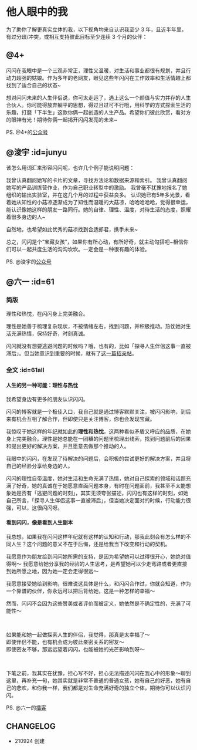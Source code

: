 # 他人眼中的我

为了助你了解更真实立体的我，以下视角均来自认识我至少 3 年，且近半年里，有过分歧/冲突，或相互支持彼此目标至少连续 3 个月的伙伴：

## @4+

闪闪在我眼中是一个三观非常正，理性又温暖，对生活和事业都很有规划，并且行动力超强的姑娘。作为多年的老网友，眼见这些年闪闪在工作效率和生活情趣上都找到了适合自己的状态~

想对闪闪未来的人生伴侣说，你可太走运了，遇上这么一个颜值与实力并存的人生合伙人。你可能得放弃躺平的思想，得过且过可不行哦，用科学的方式探索生活的乐趣，打磨「下半生」这款你俩一起创造的人生产品。希望你们彼此欣赏，看对方的眼神有光！期待你俩一起揭开闪闪发亮的未来~

PS. @4+的[公众号](http://ishanshan.zoomquiet.top/clipping/qr_wechat4%2B.png)

## @浚宇 :id=junyu

该怎么用词汇来形容闪闪呢，也许几个例子能说明问题：

我曾认真翻阅她写的卡片的文章，寻找方法论和数据来源和索引。
我曾认真翻阅她写的产品训练营作业，作为自己职业转型中的激励。
我曾毫不犹豫地报名了她组织的输出实验室，并在这几个月的过程中获益良多。
认识她已有5年多光景，看着她从知性的小菇凉逐渐成为了知性而温暖的大菇凉，哈哈哈哈哈，觉得很幸运，能认识像她这样的朋友一路同行。她的自律、理性、温度，对待生活的态度，照耀着很多身边的人~

自然地，也希望如此优秀的菇凉找到合适郎君，携手未来~

总之，闪闪是个“宝藏女孩”，如果你有所心动，有所好奇，就主动勾搭吧~相信你们可以一起共度生活的沟沟坎坎。一定会是一种很有趣的体验。

PS. @浚宇的[公众号](https://mp.weixin.qq.com/s/s1EG4FVonFvjdHlQcRHIow)


## @六一 :id=61

### 简版

理性和热忱，在闪闪身上完美融合。

理性是她善于梳理复杂现状，不被情绪左右，找到问题，并积极推动。热忱她对生活充满热情，保持好奇，时刻真诚。

闪闪就没有想要逃避问题的时候吗？哦，也有的，比如「探寻人生伴侣这事一直被滞后」。但当她意识到重要的时候，就有了[这一篇招亲帖](family/lifep_Ad.md)。


### 全文 :id=61all

#### 人生的另一种可能：理性与热忱

我希望身边有更多的朋友认识闪闪。

闪闪的博客就是一个极佳入口，我自己就是通过博客默默关注，被闪闪影响，到后来有机会互相了解合作，但即使只是关注博客，你也会发现宝藏。

我惊叹于她这样的年纪就如此的**理性和热忱**，这两种看似矛盾又呼应的品质，在她身上完美融合。理性是她总能在一团糟的问题里梳理出线索，找到问题前后的因果和提出更好的解决方案，并且愿意去做那个推动的人。

我眼中的闪闪，在发现了待解决的问题后，会积极的尝试更好的解决方案，并且将自己的经验分享给身边的人。

闪闪的理性自带温度，她对生活和生命充满了热情，她对自己探索的领域和话题充满了好奇，她的真诚在于她愿意直面问题本身，有时在问题面前，我甚至不太能想象她是否有「逃避问题的时刻」，其实无须夸张描述，闪闪也有这样的时刻，如她自己所言，「探寻人生伴侣这事一直被滞后」，但当她决定面对的时候，行动能力很强，可以，这很闪闪呀。

#### 看到闪闪，像是看到人生副本

我总想，如果我在闪闪这样年纪就有这样的认知和行动，那我此刻会有怎么样的不同人生？这个问题的意义不在于后悔，还是给我当下改变和行动的契机。

我愿意作为朋友给到闪闪她所需的支持，是因为希望她可以过得很开心，她绝对值得啊～
我愿意给她分享我的经验的人生思考，是希望她可以少走弯路或者更直接到她所愿之地，因为她一定会走得很远～

我愿意接受她给到影响，很难说这具体是什么，和闪闪合作过，你就会知道，作为一个靠谱的伙伴，你永远可以把后背给她，这是一种怎样的幸福～

然而，闪闪不会因为这些赞美或者评价而被定义，她依然是不确定性的，充满了可能性～

<br> 

如果能和她一起做探索人生的伴侣，我觉得，那真是太幸福了～ <br> 
即使伴侣不能，也有机会成为彼此亲密关系的密友～<br> 
即使密友不够，那远远望着闪闪，也能被她的光芒影响到呀～

<br> 

下笔之前，我其实在犹豫，担心写不好，担心无法描述闪闪在我心中的形象～聊到这里，再补充一句，她其实就是非常不普通的普通女孩，她有自己的好恶，她有自己的悲欢，和你我一样，我们都是对生命充满好奇的独立个体，期待你可以认识闪闪。


PS. @六一的[播客](https://www.xiaoyuzhoufm.com/podcast/60703d786875857cbdef9ac8)

## CHANGELOG 

- 210924 创建